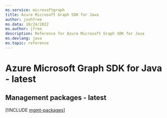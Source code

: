 ```yaml
---
ms.service: microsoftgraph
title: Azure Microsoft Graph SDK for Java
author: joshfree
ms.data: 10/24/2022
ms.author: jfree
description: Reference for Azure Microsoft Graph SDK for Java
ms.devlang: java
ms.topic: reference
---
```

# Azure Microsoft Graph SDK for Java - latest

## Management packages - latest
[!INCLUDE [mgmt-packages](microsoft-graph-mgmt-index.md)]